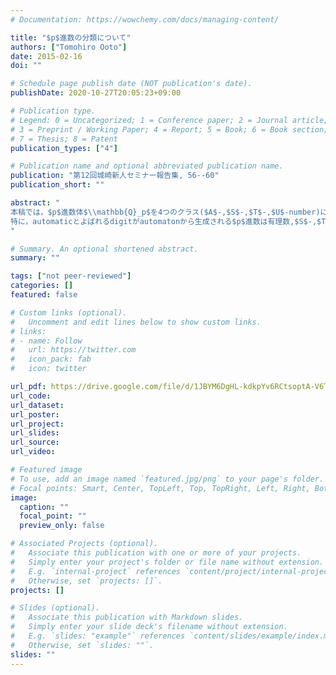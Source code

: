 ```yaml
---
# Documentation: https://wowchemy.com/docs/managing-content/

title: "$p$進数の分類について"
authors: ["Tomohiro Ooto"]
date: 2015-02-16
doi: ""

# Schedule page publish date (NOT publication's date).
publishDate: 2020-10-27T20:05:23+09:00

# Publication type.
# Legend: 0 = Uncategorized; 1 = Conference paper; 2 = Journal article;
# 3 = Preprint / Working Paper; 4 = Report; 5 = Book; 6 = Book section;
# 7 = Thesis; 8 = Patent
publication_types: ["4"]

# Publication name and optional abbreviated publication name.
publication: "第12回城崎新人セミナー報告集, 56--60"
publication_short: ""

abstract: "
本稿では，$p$進数体$\\mathbb{Q}_p$を4つのクラス($A$-,$S$-,$T$-,$U$-number)に分類し，与えられた$p$進数がどのクラスに属するかについて考える．
特に，automaticとよばれるdigitがautomatonから生成される$p$進数は有理数,$S$-,$T$-numberのいずれかになることを示した．
"

# Summary. An optional shortened abstract.
summary: ""

tags: ["not peer-reviewed"]
categories: []
featured: false

# Custom links (optional).
#   Uncomment and edit lines below to show custom links.
# links:
# - name: Follow
#   url: https://twitter.com
#   icon_pack: fab
#   icon: twitter

url_pdf: https://drive.google.com/file/d/1JBYM6DgHL-kdkpYv6RCtsoptA-V6TidR/view
url_code:
url_dataset:
url_poster:
url_project:
url_slides:
url_source:
url_video:

# Featured image
# To use, add an image named `featured.jpg/png` to your page's folder. 
# Focal points: Smart, Center, TopLeft, Top, TopRight, Left, Right, BottomLeft, Bottom, BottomRight.
image:
  caption: ""
  focal_point: ""
  preview_only: false

# Associated Projects (optional).
#   Associate this publication with one or more of your projects.
#   Simply enter your project's folder or file name without extension.
#   E.g. `internal-project` references `content/project/internal-project/index.md`.
#   Otherwise, set `projects: []`.
projects: []

# Slides (optional).
#   Associate this publication with Markdown slides.
#   Simply enter your slide deck's filename without extension.
#   E.g. `slides: "example"` references `content/slides/example/index.md`.
#   Otherwise, set `slides: ""`.
slides: ""
---
```


